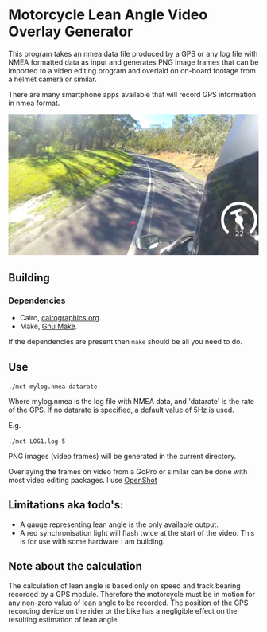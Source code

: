 # Motorcycle Lean Angle Video Overlay Generator

This program takes an nmea data file produced by a GPS or any log file
with NMEA formatted data as input and generates PNG image frames that
can be imported to a video editing program and overlaid on on-board
footage from a helmet camera or similar.

There are many smartphone apps available that will record GPS
information in nmea format.

![Screenshot](screenshots/demo.png?raw=true)

## Building

### Dependencies

 - Cairo, [cairographics.org](https://cairographics.org).
 - Make, [Gnu Make](https://gnu.org/software/make).

If the dependencies are present then `make` should be all you need to
do.

## Use

`./mct mylog.nmea datarate`

Where mylog.nmea is the log file with NMEA data, and 'datarate' is the
rate of the GPS. If no datarate is specified, a default value of 5Hz
is used.

E.g.

`./mct LOG1.log 5`

PNG images (video frames) will be generated in the current directory.

Overlaying the frames on video from a GoPro or similar can be done
with most video editing packages. I use [OpenShot](www.openshot.org)

## Limitations aka todo's:

   - A gauge representing lean angle is the only available output.
   - A red synchronisation light will flash twice at the start of the
     video. This is for use with some hardware I am building.

## Note about the calculation

The calculation of lean angle is based only on speed and track bearing
recorded by a GPS module. Therefore the motorcycle must be in motion
for any non-zero value of lean angle to be recorded. The position of
the GPS recording device on the rider or the bike has a negligible
effect on the resulting estimation of lean angle.
